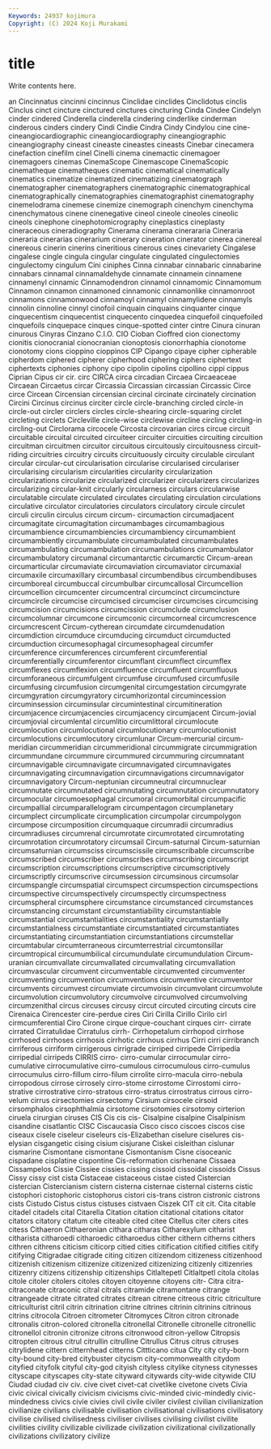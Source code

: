 ```yaml
---
Keywords: 24937 kojimura
Copyright: (C) 2024 Koji Murakami
---
```


# title

Write contents here.



an Cincinnatus cincinni cincinnus Cinclidae cinclides Cinclidotus cinclis Cinclus
cinct cincture cinctured cinctures cincturing Cinda Cindee Cindelyn cinder cindered
Cinderella cinderella cindering cinderlike cinderman cinderous cinders cindery Cindi Cindie
Cindra Cindy Cindylou cine cine- cineangiocardiographic cineangiocardiography cineangiographic cineangiography cineast
cineaste cineastes cineasts Cinebar cinecamera cinefaction cinefilm cinel Cinelli cinema
cinemactic cinemagoer cinemagoers cinemas CinemaScope Cinemascope CinemaScopic cinematheque cinematheques cinematic
cinematical cinematically cinematics cinematize cinematized cinematizing cinematograph cinematographer cinematographers cinematographic
cinematographical cinematographically cinematographies cinematographist cinematography cinemelodrama cinemese cinemize cinemograph cinenchym
cinenchyma cinenchymatous cinene cinenegative cineol cineole cineoles cineolic cineols cinephone
cinephotomicrography cineplastics cineplasty cineraceous cineradiography Cinerama cinerama cinerararia Cineraria cineraria
cinerarias cinerarium cinerary cineration cinerator cinerea cinereal cinereous cinerin cinerins
cineritious cinerous cines cinevariety Cingalese cingalese cingle cingula cingular cingulate
cingulated cingulectomies cingulectomy cingulum Cini ciniphes Cinna cinnabar cinnabaric cinnabarine
cinnabars cinnamal cinnamaldehyde cinnamate cinnamein cinnamene cinnamenyl cinnamic Cinnamodendron cinnamol
cinnamomic Cinnamomum Cinnamon cinnamon cinnamoned cinnamonic cinnamonlike cinnamonroot cinnamons cinnamonwood
cinnamoyl cinnamyl cinnamylidene cinnamyls cinnolin cinnoline cinnyl cinofoil cinquain cinquains
cinquanter cinque cinquecentism cinquecentist cinquecento cinquedea cinquefoil cinquefoiled cinquefoils cinquepace
cinques cinque-spotted cinter cintre Cinura cinuran cinurous Cinyras Cinzano C.I.O.
CIO Cioban Cioffred cion cionectomy cionitis cionocranial cionocranian cionoptosis cionorrhaphia
cionotome cionotomy cions cioppino cioppinos CIP Cipango cipaye cipher cipherable
cipherdom ciphered cipherer cipherhood ciphering ciphers ciphertext ciphertexts ciphonies ciphony
cipo cipolin cipolins cipollino cippi cippus Ciprian Cipus cir cir.
circ CIRCA circa circadian Circaea Circaeaceae Circaean Circaetus circar Circassia
Circassian circassian Circassic Circe circe Circean Circensian circensian circinal circinate
circinately circination Circini Circinus circinus circiter circle circle-branching circled circle-in
circle-out circler circlers circles circle-shearing circle-squaring circlet circleting circlets Circleville
circle-wise circlewise circline circling circling-in circling-out Circlorama circocele Circosta circovarian
circs circue circuit circuitable circuital circuited circuiteer circuiter circuities circuiting
circuition circuitman circuitmen circuitor circuitous circuitously circuitousness circuit-riding circuitries circuitry
circuits circuituously circuity circulable circulant circular circular-cut circularisation circularise circularised
circulariser circularising circularism circularities circularity circularization circularizations circularize circularized circularizer
circularizers circularizes circularizing circular-knit circularly circularness circulars circularwise circulatable circulate
circulated circulates circulating circulation circulations circulative circulator circulatories circulators circulatory
circule circulet circuli circulin circulus circum circum- circumaction circumadjacent circumagitate
circumagitation circumambages circumambagious circumambience circumambiencies circumambiency circumambient circumambiently circumambulate circumambulated
circumambulates circumambulating circumambulation circumambulations circumambulator circumambulatory circumanal circumantarctic circumarctic Circum-arean
circumarticular circumaviate circumaviation circumaviator circumaxial circumaxile circumaxillary circumbasal circumbendibus circumbendibuses
circumboreal circumbuccal circumbulbar circumcallosal Circumcellion circumcellion circumcenter circumcentral circumcinct circumcincture
circumcircle circumcise circumcised circumciser circumcises circumcising circumcision circumcisions circumcission circumclude
circumclusion circumcolumnar circumcone circumconic circumcorneal circumcrescence circumcrescent Circum-cytherean circumdate circumdenudation
circumdiction circumduce circumducing circumduct circumducted circumduction circumesophagal circumesophageal circumfer circumference
circumferences circumferent circumferential circumferentially circumferentor circumflant circumflect circumflex circumflexes circumflexion
circumfluence circumfluent circumfluous circumforaneous circumfulgent circumfuse circumfused circumfusile circumfusing circumfusion
circumgenital circumgestation circumgyrate circumgyration circumgyratory circumhorizontal circumincession circuminsession circuminsular circumintestinal
circumitineration circumjacence circumjacencies circumjacency circumjacent Circum-jovial circumjovial circumlental circumlitio circumlittoral
circumlocute circumlocution circumlocutional circumlocutionary circumlocutionist circumlocutions circumlocutory circumlunar Circum-mercurial circum-meridian
circummeridian circummeridional circummigrate circummigration circummundane circummure circummured circummuring circumnatant circumnavigable
circumnavigate circumnavigated circumnavigates circumnavigating circumnavigation circumnavigations circumnavigator circumnavigatory Circum-neptunian circumneutral
circumnuclear circumnutate circumnutated circumnutating circumnutation circumnutatory circumocular circumoesophagal circumoral circumorbital
circumpacific circumpallial circumparallelogram circumpentagon circumplanetary circumplect circumplicate circumplication circumpolar circumpolygon
circumpose circumposition circumquaque circumradii circumradius circumradiuses circumrenal circumrotate circumrotated circumrotating
circumrotation circumrotatory circumsail Circum-saturnal Circum-saturnian circumsaturnian circumsciss circumscissile circumscribable circumscribe
circumscribed circumscriber circumscribes circumscribing circumscript circumscription circumscriptions circumscriptive circumscriptively circumscriptly
circumscrive circumsession circumsinous circumsolar circumspangle circumspatial circumspect circumspection circumspections circumspective
circumspectively circumspectly circumspectness circumspheral circumsphere circumstance circumstanced circumstances circumstancing circumstant
circumstantiability circumstantiable circumstantial circumstantialities circumstantiality circumstantially circumstantialness circumstantiate circumstantiated circumstantiates
circumstantiating circumstantiation circumstantiations circumstellar circumtabular circumterraneous circumterrestrial circumtonsillar circumtropical circumumbilical
circumundulate circumundulation Circum-uranian circumvallate circumvallated circumvallating circumvallation circumvascular circumvent circumventable
circumvented circumventer circumventing circumvention circumventions circumventive circumventor circumvents circumvest circumviate
circumvoisin circumvolant circumvolute circumvolution circumvolutory circumvolve circumvolved circumvolving circumzenithal circus
circuses circusy circut circuted circuting circuts cire Cirenaica Cirencester cire-perdue
cires Ciri Cirilla Cirillo Cirilo cirl cirmcumferential Ciro Cirone cirque
cirque-couchant cirques cirr- cirrate cirrated Cirratulidae Cirratulus cirrh- Cirrhopetalum cirrhopod
cirrhose cirrhosed cirrhoses cirrhosis cirrhotic cirrhous cirrhus Cirri cirri cirribranch
cirriferous cirriform cirrigerous cirrigrade cirriped cirripede Cirripedia cirripedial cirripeds CIRRIS
cirro- cirro-cumular cirrocumular cirro-cumulative cirrocumulative cirro-cumulous cirrocumulous cirro-cumulus cirrocumulus cirro-fillum
cirro-filum cirrolite cirro-macula cirro-nebula cirropodous cirrose cirrosely cirro-stome cirrostome Cirrostomi
cirro-strative cirrostrative cirro-stratous cirro-stratus cirrostratus cirrous cirro-velum cirrus cirsectomies cirsectomy
Cirsium cirsocele cirsoid cirsomphalos cirsophthalmia cirsotome cirsotomies cirsotomy cirterion ciruela
cirurgian ciruses CIS Cis cis cis- Cisalpine cisalpine Cisalpinism cisandine
cisatlantic CISC Ciscaucasia Cisco cisco ciscoes ciscos cise ciseaux cisele
ciseleur ciseleurs cis-Elizabethan ciselure ciselures cis-elysian cisgangetic cising cisium cisjurane
Ciskei cisleithan cislunar cismarine Cismontane cismontane Cismontanism Cisne cisoceanic cispadane
cisplatine cispontine Cis-reformation cisrhenane Cissaea Cissampelos Cissie Cissiee cissies cissing
cissoid cissoidal cissoids Cissus Cissy cissy cist cista Cistaceae cistaceous
cistae cisted Cistercian cistercian Cistercianism cistern cisterna cisternae cisternal cisterns
cistic cistophori cistophoric cistophorus cistori cis-trans cistron cistronic cistrons cists
Cistudo Cistus cistus cistuses cistvaen Ciszek CIT cit cit. Cita
citable citadel citadels cital Citarella Citation citation citational citations citator
citators citatory citatum cite citeable cited citee Citellus citer citers
cites citess Cithaeron Cithaeronian cithara citharas Citharexylum citharist citharista citharoedi
citharoedic citharoedus cither cithern citherns cithers cithren cithrens citicism citicorp
citied cities citification citified citifies citify citifying Citigradae citigrade citing
citizen citizendom citizeness citizenhood citizenish citizenism citizenize citizenized citizenizing citizenly
citizenries citizenry citizens citizenship citizenships Citlaltepetl Citlaltpetl citola citolas citole
citoler citolers citoles citoyen citoyenne citoyens citr- Citra citra- citraconate
citraconic citral citrals citramide citramontane citrange citrangeade citrate citrated citrates
citrean citrene citreous citric citriculture citriculturist citril citrin citrination citrine
citrines citrinin citrinins citrinous citrins citrocola Citroen citrometer Citromyces Citron
citron citronade citronalis citron-colored citronella citronellal Citronelle citronelle citronellic citronellol
citronin citronize citrons citronwood citron-yellow Citropsis citropten citrous citrul citrullin
citrulline Citrullus Citrus citrus citruses citrylidene cittern citternhead citterns Cittticano
citua City city city-born city-bound city-bred citybuster citycism city-commonwealth citydom
cityfied cityfolk cityful city-god cityish cityless citylike cityness citynesses cityscape
cityscapes city-state cityward citywards city-wide citywide CIU Ciudad ciudad civ
civ. cive civet civet-cat civetlike civetone civets Civia civic civical
civically civicism civicisms civic-minded civic-mindedly civic-mindedness civics civie civies civil
civile civiler civilest civilian civilianization civilianize civilians civilisable civilisation civilisational
civilisations civilisatory civilise civilised civilisedness civiliser civilises civilising civilist civilite
civilities civility civilizable civilizade civilization civilizational civilizationally civilizations civilizatory civilize
